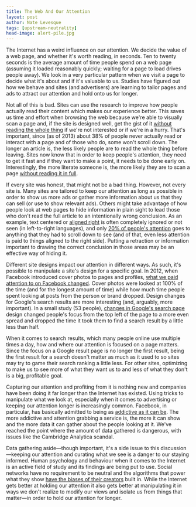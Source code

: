 ```yaml
---
title: The Web And Our Attention
layout: post
author: Nate Levesque
tags: [upstream-neutrality]
head-image: alert-pile.jpg
---
```


The Internet has a weird influence on our attention. We decide the value of a web page, and whether it's worth reading, in seconds. Ten to twenty seconds is the average amount of time people spend on a web page (assuming it loaded reasonably quickly; waiting for a page to load drives people away). We look in a very particular pattern when we visit a page to decide what it's about and if it's valuable to us. Studies have figured out how we behave and sites (and advertisers) are learning to tailor pages and ads to attract our attention and hold onto us for longer. 

Not all of this is bad. Sites can use the research to improve how people actually read their content which makes our experience better. This saves us time and effort when browsing the web because we're able to visually scan a page and, if the site is designed well, get the gist of it [without reading the whole thing](http://www.slate.com/articles/technology/technology/2013/06/how_people_read_online_why_you_won_t_finish_this_article.html) if we're not interested or if we're in a hurry. That's important, since (as of 2013) about 38% of people never actually read or interact with a page and of those who do, some won't scroll down. The longer an article is, the less likely people are to read the whole thing before leaving. Sites now know that in order to keep people's attention, they need to get it fast and if they want to make a point, it needs to be done early on. Interestingly, the more literate someone is, the more likely they are to scan a page [without reading it in full](https://www.nngroup.com/articles/writing-for-lower-literacy-users/).

If every site was honest, that might not be a bad thing. However, not every site is. Many sites are tailored to keep our attention as long as possible in order to show us more ads or gather more information about us that they can sell (or use to show relevant ads). Others might take advantage of how people look at web pages to hide information in plain sight to lead those who don't read the full article to an intentionally wrong conclusion. As an example, text centered or [aligned right](https://www.nngroup.com/articles/horizontal-attention-leans-left/) is often completely ignored or not seen (in left-to-right languages), and only [20% of people's attention](https://www.nngroup.com/articles/scrolling-and-attention/) goes to anything that they had to scroll down to see (and of that, even less attention is paid to things aligned to the right side). Putting a retraction or information important to drawing the correct conclusion in those areas may be an effective way of hiding it.

Different site designs impact our attention in different ways. As such, it's possible to manipulate a site's design for a specific goal. In 2012, when Facebook introduced cover photos to pages and profiles, [what we paid attention to on Facebook changed](https://mashable.com/2012/04/30/facebook-timeline-eyetrack-study/#3cgSM00cPuq3). Cover photos were looked at 100% of the time (and for the longest amount of time) while how much time people spent looking at posts from the person or brand dropped. Design changes for Google's search results are more interesting (and, arguably, more important). In a small study (53 people), [changes in Google's search page](https://www.forbes.com/sites/japan/2018/03/13/infostellar-this-tokyo-startup-aims-to-be-the-airbnb-of-satellite-communications/) design changed people's focus from the top left of the page to a more even spread and dropped the time it took them to find a search result by a little less than half.

When it comes to search results, which many people online use multiple times a day, how and where our attention is focused on a page matters. Since the focus on a Google result page is no longer the first result, being the first result for a search doesn't matter as much as it used to so sites may try to game their search ranking a little less. For other sites, optimizing to make us to see more of what they want us to and less of what they don't is a big, profitable goal.

Capturing our attention and profiting from it is nothing new and companies have been doing it far longer than the Internet has existed. Using tricks to manipulate what we look at, especially when it comes to advertising or keeping our attention longer is increasingly common. Facebook, in particular, has basically admitted to being as [addictive as it can be](https://www.vanityfair.com/news/2017/11/is-mark-zuckerberg-facebooks-last-true-believer). The more addictive and attention grabbing a service is, the more it can show and the more data it can gather about the people looking at it. We've reached the point where the amount of data gathered is dangerous, with issues like the Cambridge Analytica scandal.

Data gathering aside—though important, it's a side issue to this discussion—keeping our attention and curating what we see is a danger to our staying informed. Human psychology and behaviour when it comes to the Internet is an active field of study and its findings are being put to use. Social networks have no requirement to be neutral and the algorithms that power what they show [have the biases of their creators](https://medium.com/mit-media-lab/the-algorithms-arent-biased-we-are-a691f5f6f6f2) built in. While the Internet gets better at holding our attention it also gets better at manipulating it in ways we don't realize to modify our views and isolate us from things that matter—in order to hold our attention for longer.